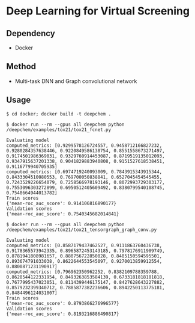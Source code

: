 Deep Learning for Virtual Screening
===================================

Dependency
----------

- Docker

Method
------

- Multi-task DNN and Graph convolutional network

Usage
-----

    $ cd docker; docker build -t deepchem .

    $ docker run --rm --gpus all deepchem python /deepchem/examples/tox21/tox21_fcnet.py

    Evaluating model
    computed_metrics: [0.9299578126724557, 0.9458712166827232, 0.9280284357638446, 0.9220849586138754, 0.8551558673271497, 0.9174501986369031, 0.9329760914453087, 0.8719519135012093, 0.9347915637201338, 0.9041829883940808, 0.9151527618538451, 0.9116779940705935]
    computed_metrics: [0.6974719240093009, 0.7843915343915344, 0.8433304510080553, 0.769700050838841, 0.6527045454545455, 0.7243529226654079, 0.7258566978193146, 0.8072993729303177, 0.7553096303272899, 0.6950512405609492, 0.8380799540108745, 0.7548664944013782]
    Train scores
    {'mean-roc_auc_score': 0.914106816890177}
    Validation scores
    {'mean-roc_auc_score': 0.7540345682014841}

    $ docker run --rm --gpus all deepchem python /deepchem/examples/tox21/tox21_tensorgraph_graph_conv.py

    Evaluating model
    computed_metrics: [0.8587179437462527, 0.9111863760436738, 0.9178365573942335, 0.8965872453143185, 0.7978176911909749, 0.8781941808981657, 0.880756722850828, 0.8485150594595501, 0.893674791033038, 0.8622644553545097, 0.9270013859912554, 0.8800871231190917]
    computed_metrics: [0.796962350962252, 0.8382109788359788, 0.8628544122331954, 0.8493263853584139, 0.6733181818181818, 0.7677995437023051, 0.8114399446175147, 0.8427628643227882, 0.8579232399340712, 0.7885877382236606, 0.8942250113775181, 0.8484496124031007]
    Train scores
    {'mean-roc_auc_score': 0.8793866276996577}
    Validation scores
    {'mean-roc_auc_score': 0.8193216886490817}
    
